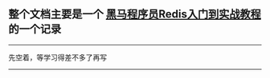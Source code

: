 
 ## 整个文档主要是一个 [黑马程序员Redis入门到实战教程](https://www.bilibili.com/video/BV1cr4y1671t) 的一个记录

----

先空着，等学习得差不多了再写

-----
